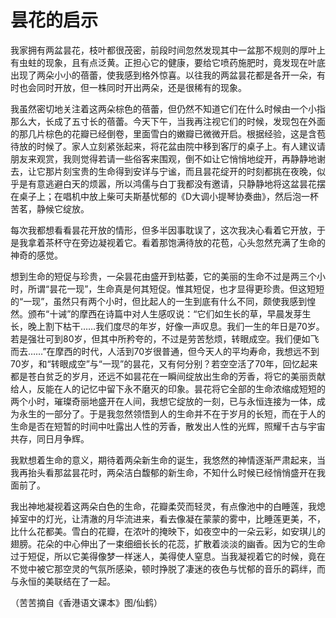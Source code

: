 # 昙花的启示

我家拥有两盆昙花，枝叶都很茂密，前段时间忽然发现其中一盆那不规则的厚叶上有虫蛀的现象，且有点泛黄。正担心它的健康，要给它喷药施肥时，竟发现在叶底出现了两朵小小的蓓蕾，使我感到格外惊喜。以往我的两盆昙花都是各开一朵，有时也会同时开放，但一株同时开出两朵，还是很稀有的现象。

我虽然密切地关注着这两朵棕色的蓓蕾，但仍然不知道它们在什么时候由一个小指那么大，长成了五寸长的蓓蕾。今天下午，当我再注视它们的时候，发现包在外面的那几片棕色的花瓣已经倒卷，里面雪白的嫩瓣已微微开启。根据经验，这是含苞待放的时候了。家人立刻紧张起来，将花盆由院中移到客厅的桌子上。有人建议请朋友来观赏，我则觉得若请一些俗客来围观，倒不如让它悄悄地绽开，再静静地谢去，让它那片刻宝贵的生命得到安详与宁谧，而且昙花绽开的时刻都挑在夜晚，似乎是有意逃避白天的烦嚣，所以鸿儒与白丁我都没有邀请，只静静地将这盆昙花摆在桌子上；在唱机中放上柴可夫斯基忧郁的《D大调小提琴协奏曲》，然后泡一杯苦茗，静候它绽放。

每次我都想看看昙花开放的情形，但多半因事耽误了，这次我决心看着它开放，于是我拿着茶杯守在旁边凝视着它。看着那饱满待放的花苞，心头忽然充满了生命的神奇的感觉。

想到生命的短促与珍贵，一朵昙花由盛开到枯萎，它的美丽的生命不过是两三个小时，所谓“昙花一现”，生命真是何其短促。惟其短促，也才显得更珍贵。但这短短的“一现”，虽然只有两个小时，但比起人的一生到底有什么不同，颇使我感到惶然。颁布“十诫”的摩西在诗篇中对人生感叹说：“它们如生长的草，早晨发芽生长，晚上割下枯干……我们度尽的年岁，好像一声叹息。我们一生的年日是70岁。若是强壮可到80岁，但其中所矜夸的，不过是劳苦愁烦，转眼成空。我们便如飞而去……”在摩西的时代，人活到70岁很普通，但今天人的平均寿命，我想远不到70岁，和“转眼成空”与“一现”的昙花，又有何分别？若空空活了70年，回忆起来都是苍白贫乏的岁月，还远不如昙花在一瞬间绽放出生命的芳香，将它的美丽贡献给人，反能在人的记忆中留下永不磨灭的印象。昙花将它全部的生命浓缩成短短的两个小时，璀璨奇丽地盛开在人间，我想它绽放的一刻，已与永恒连接为一体，成为永生的一部分了。于是我忽然领悟到人的生命并不在于岁月的长短，而在于人的生命是否在短暂的时间中吐露出人性的芳香，散发出人性的光辉，照耀千古与宇宙共存，同日月争辉。

我默想着生命的意义，期待着两朵新生命的诞生，我悠然的神情逐渐严肃起来，当我再抬头看那盆昙花时，两朵洁白馥郁的新生命，不知什么时候已经悄悄盛开在我面前了。

我出神地凝视着这两朵白色的生命，花瓣柔荧而轻灵，有点像池中的白睡莲，我熄掉室中的灯光，让清澈的月华流进来，看去像凝在蒙蒙的雾中，比睡莲更美，不，比什么花都美。雪白的花瓣，在浓叶的掩映下，如夜空中的一朵云彩，如安琪儿的翅膀。花朵的中心伸出了一束细细长长的花蕊，扩散着淡淡的幽香。因为它的生命过于短促，所以它美得像梦一样迷人，美得使人窒息。当我凝视着它的时候，竟在不觉中被它那空灵的气氛所感染，顿时挣脱了凄迷的夜色与忧郁的音乐的羁绊，而与永恒的美联结在了一起。

（苦苦摘自《香港语文课本》图/仙鹤）